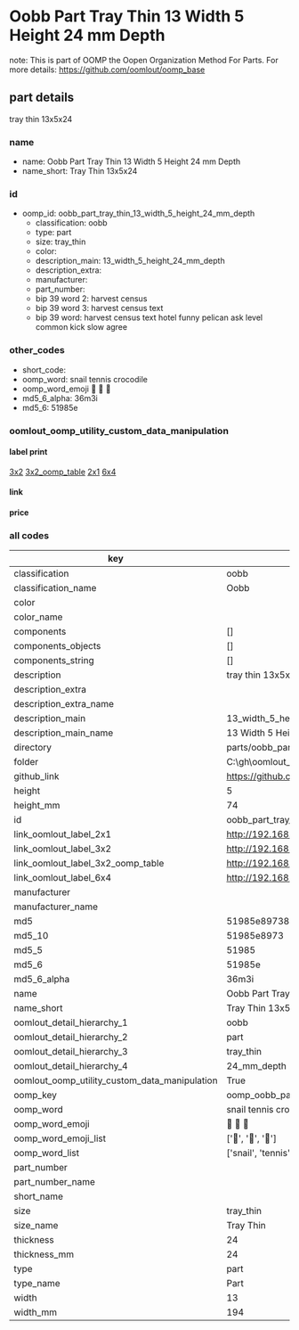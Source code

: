 # Oobb Part Tray Thin 13 Width 5 Height 24 mm Depth  

note: This is part of OOMP the Oopen Organization Method For Parts. For more details: https://github.com/oomlout/oomp_base

##  part details
  



tray thin 13x5x24



### name
* name: Oobb Part Tray Thin 13 Width 5 Height 24 mm Depth
* name_short: Tray Thin 13x5x24 
### id
* oomp_id: oobb_part_tray_thin_13_width_5_height_24_mm_depth
  * classification: oobb
  * type: part
  * size: tray_thin
  * color: 
  * description_main: 13_width_5_height_24_mm_depth
  * description_extra: 
  * manufacturer: 
  * part_number: 
  * bip 39 word 2: harvest census
  * bip 39 word 3: harvest census text
  * bip 39 word: harvest census text hotel funny pelican ask level common kick slow agree

### other_codes
* short_code: 
* oomp_word: snail tennis crocodile
* oomp_word_emoji :snail: :tennis: :crocodile:
* md5_6_alpha: 36m3i
* md5_6: 51985e






### oomlout_oomp_utility_custom_data_manipulation
#### label print
[3x2](http://192.168.1.245:1112/?label=oomp%2036m3i)
[3x2_oomp_table](http://192.168.1.108:1112/?label=oomp%2036m3i)
[2x1](http://192.168.1.242:1112/?label=oomp%2036m3i)
[6x4](http://192.168.1.55:1112/?label=oomp%2036m3i)    

#### link

                              

#### price







### all codes 
| key | value |  
| --- | --- |  
| classification | oobb |  
| classification_name | Oobb |  
| color |  |  
| color_name |  |  
| components | [] |  
| components_objects | [] |  
| components_string | [] |  
| description | tray thin 13x5x24 |  
| description_extra |  |  
| description_extra_name |  |  
| description_main | 13_width_5_height_24_mm_depth |  
| description_main_name | 13 Width 5 Height 24 mm Depth |  
| directory | parts/oobb_part_tray_thin_13_width_5_height_24_mm_depth |  
| folder | C:\gh\oomlout_oobb_version_4_generated_parts\parts\oobb_part_tray_thin_13_width_5_height_24_mm_depth |  
| github_link | https://github.com/oomlout/oomlout_oomp_part_src/tree/main/parts/oobb_part_tray_thin_13_width_5_height_24_mm_depth |  
| height | 5 |  
| height_mm | 74 |  
| id | oobb_part_tray_thin_13_width_5_height_24_mm_depth |  
| link_oomlout_label_2x1 | http://192.168.1.242:1112/?label=oomp%2036m3i |  
| link_oomlout_label_3x2 | http://192.168.1.245:1112/?label=oomp%2036m3i |  
| link_oomlout_label_3x2_oomp_table | http://192.168.1.108:1112/?label=oomp%2036m3i |  
| link_oomlout_label_6x4 | http://192.168.1.55:1112/?label=oomp%2036m3i |  
| manufacturer |  |  
| manufacturer_name |  |  
| md5 | 51985e897380a1aa892f16e3bf49534b |  
| md5_10 | 51985e8973 |  
| md5_5 | 51985 |  
| md5_6 | 51985e |  
| md5_6_alpha | 36m3i |  
| name | Oobb Part Tray Thin 13 Width 5 Height 24 mm Depth |  
| name_short | Tray Thin 13x5x24  |  
| oomlout_detail_hierarchy_1 | oobb |  
| oomlout_detail_hierarchy_2 | part |  
| oomlout_detail_hierarchy_3 | tray_thin |  
| oomlout_detail_hierarchy_4 | 24_mm_depth |  
| oomlout_oomp_utility_custom_data_manipulation | True |  
| oomp_key | oomp_oobb_part_tray_thin_13_width_5_height_24_mm_depth |  
| oomp_word | snail tennis crocodile |  
| oomp_word_emoji | :snail: :tennis: :crocodile: |  
| oomp_word_emoji_list | [':snail:', ':tennis:', ':crocodile:'] |  
| oomp_word_list | ['snail', 'tennis', 'crocodile'] |  
| part_number |  |  
| part_number_name |  |  
| short_name |  |  
| size | tray_thin |  
| size_name | Tray Thin |  
| thickness | 24 |  
| thickness_mm | 24 |  
| type | part |  
| type_name | Part |  
| width | 13 |  
| width_mm | 194 |  
